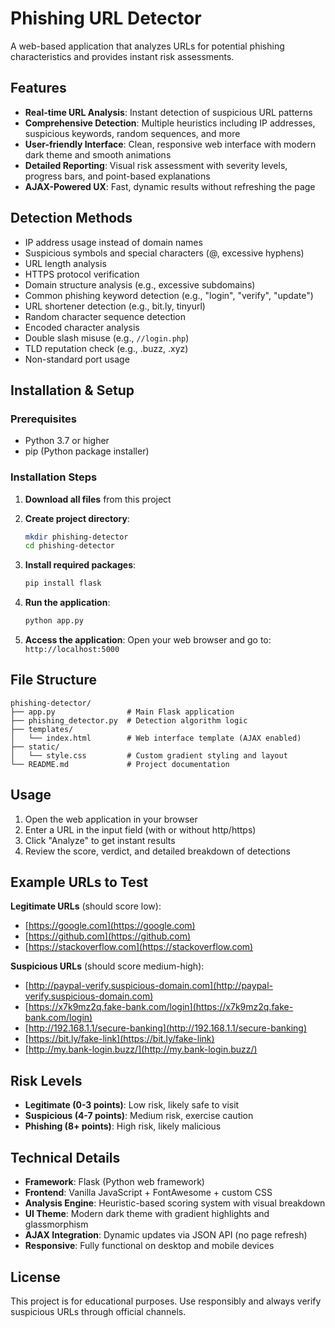 # Phishing URL Detector

A web-based application that analyzes URLs for potential phishing characteristics and provides instant risk assessments.

## Features

* **Real-time URL Analysis**: Instant detection of suspicious URL patterns
* **Comprehensive Detection**: Multiple heuristics including IP addresses, suspicious keywords, random sequences, and more
* **User-friendly Interface**: Clean, responsive web interface with modern dark theme and smooth animations
* **Detailed Reporting**: Visual risk assessment with severity levels, progress bars, and point-based explanations
* **AJAX-Powered UX**: Fast, dynamic results without refreshing the page

## Detection Methods

* IP address usage instead of domain names
* Suspicious symbols and special characters (@, excessive hyphens)
* URL length analysis
* HTTPS protocol verification
* Domain structure analysis (e.g., excessive subdomains)
* Common phishing keyword detection (e.g., "login", "verify", "update")
* URL shortener detection (e.g., bit.ly, tinyurl)
* Random character sequence detection
* Encoded character analysis
* Double slash misuse (e.g., `//login.php`)
* TLD reputation check (e.g., .buzz, .xyz)
* Non-standard port usage

## Installation & Setup

### Prerequisites

* Python 3.7 or higher
* pip (Python package installer)

### Installation Steps

1. **Download all files** from this project
2. **Create project directory**:

   ```bash
   mkdir phishing-detector
   cd phishing-detector
   ```
3. **Install required packages**:

   ```bash
   pip install flask
   ```
4. **Run the application**:

   ```bash
   python app.py
   ```
5. **Access the application**:
   Open your web browser and go to: `http://localhost:5000`

## File Structure

```
phishing-detector/
├── app.py                # Main Flask application
├── phishing_detector.py  # Detection algorithm logic
├── templates/
│   └── index.html        # Web interface template (AJAX enabled)
├── static/
│   └── style.css         # Custom gradient styling and layout
└── README.md             # Project documentation
```

## Usage

1. Open the web application in your browser
2. Enter a URL in the input field (with or without http/https)
3. Click "Analyze" to get instant results
4. Review the score, verdict, and detailed breakdown of detections

## Example URLs to Test

**Legitimate URLs** (should score low):

* [https://google.com](https://google.com)
* [https://github.com](https://github.com)
* [https://stackoverflow.com](https://stackoverflow.com)

**Suspicious URLs** (should score medium-high):

* [http://paypal-verify.suspicious-domain.com](http://paypal-verify.suspicious-domain.com)
* [https://x7k9mz2q.fake-bank.com/login](https://x7k9mz2q.fake-bank.com/login)
* [http://192.168.1.1/secure-banking](http://192.168.1.1/secure-banking)
* [https://bit.ly/fake-link](https://bit.ly/fake-link)
* [http://my.bank-login.buzz/](http://my.bank-login.buzz/)

## Risk Levels

* **Legitimate (0-3 points)**: Low risk, likely safe to visit
* **Suspicious (4-7 points)**: Medium risk, exercise caution
* **Phishing (8+ points)**: High risk, likely malicious

## Technical Details

* **Framework**: Flask (Python web framework)
* **Frontend**: Vanilla JavaScript + FontAwesome + custom CSS
* **Analysis Engine**: Heuristic-based scoring system with visual breakdown
* **UI Theme**: Modern dark theme with gradient highlights and glassmorphism
* **AJAX Integration**: Dynamic updates via JSON API (no page refresh)
* **Responsive**: Fully functional on desktop and mobile devices

## License

This project is for educational purposes. Use responsibly and always verify suspicious URLs through official channels.
